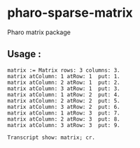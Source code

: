 # pharo-sparse-matrix
Pharo matrix package


## Usage : 

```smalltalk
matrix := Matrix rows: 3 columns: 3.
matrix atColumn: 1 atRow: 1  put: 1. 
matrix atColumn: 2 atRow: 1  put: 2.
matrix atColumn: 3 atRow: 1  put: 3.
matrix atColumn: 1 atRow: 2  put: 4.
matrix atColumn: 2 atRow: 2  put: 5.
matrix atColumn: 3 atRow: 2  put: 6.
matrix atColumn: 1 atRow: 3  put: 7.
matrix atColumn: 2 atRow: 3  put: 8.
matrix atColumn: 3 atRow: 3  put: 9.  

Transcript show: matrix; cr.
```
